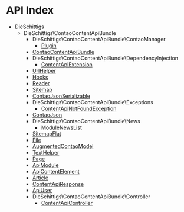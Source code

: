 API Index
=========

* DieSchittigs
    * DieSchittigs\ContaoContentApiBundle
        * DieSchittigs\ContaoContentApiBundle\ContaoManager
            * [Plugin](DieSchittigs-ContaoContentApiBundle-ContaoManager-Plugin.md)
        * [ContaoContentApiBundle](DieSchittigs-ContaoContentApiBundle-ContaoContentApiBundle.md)
        * DieSchittigs\ContaoContentApiBundle\DependencyInjection
            * [ContentApiExtension](DieSchittigs-ContaoContentApiBundle-DependencyInjection-ContentApiExtension.md)
        * [UrlHelper](DieSchittigs-ContaoContentApiBundle-UrlHelper.md)
        * [Hooks](DieSchittigs-ContaoContentApiBundle-Hooks.md)
        * [Reader](DieSchittigs-ContaoContentApiBundle-Reader.md)
        * [Sitemap](DieSchittigs-ContaoContentApiBundle-Sitemap.md)
        * [ContaoJsonSerializable](DieSchittigs-ContaoContentApiBundle-ContaoJsonSerializable.md)
        * DieSchittigs\ContaoContentApiBundle\Exceptions
            * [ContentApiNotFoundException](DieSchittigs-ContaoContentApiBundle-Exceptions-ContentApiNotFoundException.md)
        * [ContaoJson](DieSchittigs-ContaoContentApiBundle-ContaoJson.md)
        * DieSchittigs\ContaoContentApiBundle\News
            * [ModuleNewsList](DieSchittigs-ContaoContentApiBundle-News-ModuleNewsList.md)
        * [SitemapFlat](DieSchittigs-ContaoContentApiBundle-SitemapFlat.md)
        * [File](DieSchittigs-ContaoContentApiBundle-File.md)
        * [AugmentedContaoModel](DieSchittigs-ContaoContentApiBundle-AugmentedContaoModel.md)
        * [TextHelper](DieSchittigs-ContaoContentApiBundle-TextHelper.md)
        * [Page](DieSchittigs-ContaoContentApiBundle-Page.md)
        * [ApiModule](DieSchittigs-ContaoContentApiBundle-ApiModule.md)
        * [ApiContentElement](DieSchittigs-ContaoContentApiBundle-ApiContentElement.md)
        * [Article](DieSchittigs-ContaoContentApiBundle-Article.md)
        * [ContentApiResponse](DieSchittigs-ContaoContentApiBundle-ContentApiResponse.md)
        * [ApiUser](DieSchittigs-ContaoContentApiBundle-ApiUser.md)
        * DieSchittigs\ContaoContentApiBundle\Controller
            * [ContentApiController](DieSchittigs-ContaoContentApiBundle-Controller-ContentApiController.md)

